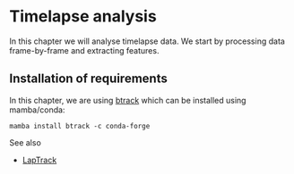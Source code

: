 # Timelapse analysis

In this chapter we will analyse timelapse data. We start by processing data frame-by-frame and extracting features.

## Installation of requirements

In this chapter, we are using [btrack](https://github.com/quantumjot/btrack#installation) which can be installed using mamba/conda:

```
mamba install btrack -c conda-forge
```

See also
* [LapTrack](https://github.com/yfukai/laptrack)
